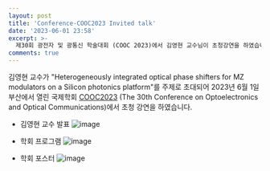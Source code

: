 ```yaml
---
layout: post
title: 'Conference-COOC2023 Invited talk'
date: '2023-06-01 23:58'
excerpt: >-
  제30회 광전자 및 광통신 학술대회 (COOC 2023)에서 김영현 교수님이 초청강연을 하였습니다.  
comments: true
---
```

김영현 교수가 "Heterogeneously integrated optical phase shifters for MZ modulators
on a Silicon photonics platform"를 주제로 초대되어 2023년 6월 1일 부산에서 열린 국제학회 [COOC2023](https://www.osk.or.kr/conference/event/index.php?cfrid=49) (The 30th Conference on Optoelectronics and Optical Communications)에서 초청 강연을 하였습니다. 

- 김영현 교수 발표
![image](https://github.com/yh2424/yh2424.github.io/assets/32427749/0a0166c5-ad6e-48ba-9d51-6881f0417482)

- 학회 프로그램 
![image](https://github.com/yh2424/yh2424.github.io/assets/32427749/bf87b310-93b0-4d48-8692-490d09e1a022)

- 학회 포스터
![image](https://github.com/yh2424/yh2424.github.io/assets/32427749/52bd85ed-992b-4f99-b4a2-aecd02433d7a)


